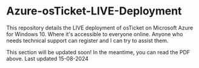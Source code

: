 # Azure-osTicket-LIVE-Deployment
This repository details the LIVE deployment of osTicket on Microsoft Azure for Windows 10. Where it's accessible to everyone online. Anyone who needs technical support can register and I can try to assist them.

This section will be updated soon! In the meantime, you can read the PDF above. Last updated 15-08-2024
